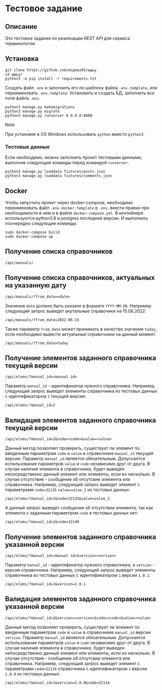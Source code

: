 # Тестовое задание

## Описание
Это тестовое задание по реализации REST API для сервиса терминологии

## Установка

```console
git clone https://github.com/expmax85/ыщьу
cd ыщьу/
python3 -m pip install -r requirements.txt
```
Cоздать файл `.env` и заполнить его по шаблону файла `.env.template`, или переименовать `.env.template`.
Установить и создать БД, заполнить все поля файла `.env`.
```console
python3 manage.py makemigrations
python3 manage.py migrate
python3 manage.py runserver 0.0.0.0:8000
```

> [!NOTE]
> При установке в OS Windows использовать `python` вместо `python3`.
### Тестовые данные
Если необходимо, можно заполнить проект тестовыми данными, выполнив следующие команды перед командой `runserver`:
```console
python3 manage.py loaddata fixtures/posts.json
python3 manage.py loaddata fixtures/comments.json
```

## Docker
Чтобы запустить проект через docker-compose, необходимо переименовать файл `.env-docker.template` в `.env`, внести правки при необходимости в нем и в файле `docker-compose.yml`.
В контейнере используются python3.8 и postgres последней версии.
И выполнить поочередно следующие команды:
```console
sudo docker-compose build
sudo docker-compose up
```

## Получение списка справочников
```
/api/manuals/
```

## Получение списка справочников, актуальных на указанную дату
```
/api/manuals/?from_date=<date>
```
Значение `date` должно быть указано в формате `YYYY-MM-DD`. Например следующий запрос выведет акутальные справочики на 15.06.2022:
```
/api/manuals/?from_date=2022-06-15
```
Также параметр `from_date` может принимать в качестве значения `today`, если необходимо вывести актуальные справочники на данный момент: 
```
/api/manuals/?from_date=today
```

## Получение элементов заданного справочника текущей версии
```
/api/elems/?manual_id=<manual id>
```
Параметр `manual_id` - идентификатор нужного справочника. 
Например, следующий запрос выведет элементы справочника из тестовых данных с идентификатором `2` текущей версии:
```
/api/elems/?manual_id=2
```
## Валидация элементов заданного справочника текущей версии
```
/api/elems/?manual_id=2&code=<code>&value=<value>
```
Данный метод позволяет проверить, существует ли элемент по введенным параметрам `code` и `value` в справочнике `manual_id` текущей версии. Параметр `manual_id` является обязательным. 
Допускается использование параметров `value` и `code` независимо друг от друга. В случае наличия элемента в справочнике, будет выведен непосредственно данный элемент или элементы, если их несколько. В случае отсутствия - сообщение об отсутсвии элемента или справочника.
Например, следующий запрос выведет элемент с параметрами `code=32135` `value=value_2` из тестовых данных:
```
/api/elems/?manual_id=1&code=32135&value=value_2
```
А данный запрос выведет сообщение об отсутствии элемента, так как элемента с заданным параметром `code` в тестовых данных нет:
```
/api/elems/?manual_id=1&code=32140
```
## Получение элементов заданного справочника указанной версии
```
/api/elems/?manual_id=<manual id>&version=<version>
```
Параметр `manual_id` - идентификатор нужного справочника, а `version` - версия справочника. 
Например, следующий запрос выведет элементы справочника из тестовых данных с идентификатором `1` версии `1.0.1`:
```
/api/elems/?manual_id=1&version=1.0.1
```
## Валидация элементов заданного справочника указанной версии
```
/api/elems/?manual_id=2&version=<version>&code=<code>&value=<value>
```
Данный метод позволяет проверить, существует ли элемент по введенным параметрам `code` и `value` в справочнике `manual_id` версии `version`. Параметр `manual_id` является обязательным. 
Допускается использование параметров `value` и `code` независимо друг от друга. В случае наличия элемента в справочнике, будет выведен непосредственно данный элемент или элементы, если их несколько. В случае отсутствия - сообщение об отсутсвии элемента или справочника.
Например, следующий запрос выведет элемент с параметрами `code=32134` справочника с идентификатором `1` версии `1.0.0` из тестовых данных:
```
/api/elems/?manual_id=1&version=1.0.0&code=32134
```
